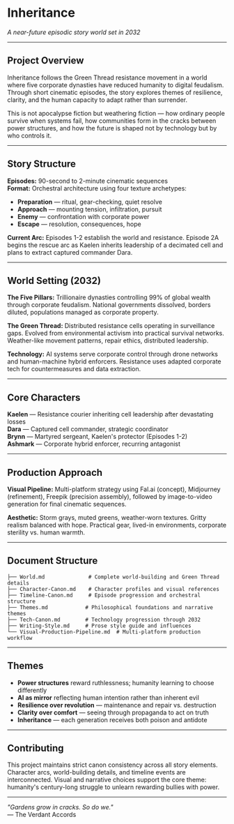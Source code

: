 # **Inheritance**

*A near-future episodic story world set in 2032*

---

## **Project Overview**

Inheritance follows the Green Thread resistance movement in a world where five corporate dynasties have reduced humanity to digital feudalism. Through short cinematic episodes, the story explores themes of resilience, clarity, and the human capacity to adapt rather than surrender.

This is not apocalypse fiction but weathering fiction — how ordinary people survive when systems fail, how communities form in the cracks between power structures, and how the future is shaped not by technology but by who controls it.

---

## **Story Structure**

**Episodes:** 90-second to 2-minute cinematic sequences  
**Format:** Orchestral architecture using four texture archetypes:
- **Preparation** — ritual, gear-checking, quiet resolve
- **Approach** — mounting tension, infiltration, pursuit  
- **Enemy** — confrontation with corporate power
- **Escape** — resolution, consequences, hope

**Current Arc:** Episodes 1-2 establish the world and resistance. Episode 2A begins the rescue arc as Kaelen inherits leadership of a decimated cell and plans to extract captured commander Dara.

---

## **World Setting (2032)**

**The Five Pillars:** Trillionaire dynasties controlling 99% of global wealth through corporate feudalism. National governments dissolved, borders diluted, populations managed as corporate property.

**The Green Thread:** Distributed resistance cells operating in surveillance gaps. Evolved from environmental activism into practical survival networks. Weather-like movement patterns, repair ethics, distributed leadership.

**Technology:** AI systems serve corporate control through drone networks and human-machine hybrid enforcers. Resistance uses adapted corporate tech for countermeasures and data extraction.

---

## **Core Characters**

**Kaelen** — Resistance courier inheriting cell leadership after devastating losses  
**Dara** — Captured cell commander, strategic coordinator  
**Brynn** — Martyred sergeant, Kaelen's protector (Episodes 1-2)  
**Ashmark** — Corporate hybrid enforcer, recurring antagonist

---

## **Production Approach**

**Visual Pipeline:** Multi-platform strategy using Fal.ai (concept), Midjourney (refinement), Freepik (precision assembly), followed by image-to-video generation for final cinematic sequences.

**Aesthetic:** Storm grays, muted greens, weather-worn textures. Gritty realism balanced with hope. Practical gear, lived-in environments, corporate sterility vs. human warmth.

---

## **Document Structure**

```
├── World.md              # Complete world-building and Green Thread details
├── Character-Canon.md    # Character profiles and visual references  
├── Timeline-Canon.md     # Episode progression and orchestral structure
├── Themes.md            # Philosophical foundations and narrative themes
├── Tech-Canon.md        # Technology progression through 2032
├── Writing-Style.md     # Prose style guide and influences
└── Visual-Production-Pipeline.md  # Multi-platform production workflow
```

---

## **Themes**

- **Power structures** reward ruthlessness; humanity learning to choose differently
- **AI as mirror** reflecting human intention rather than inherent evil
- **Resilience over revolution** — maintenance and repair vs. destruction
- **Clarity over comfort** — seeing through propaganda to act on truth
- **Inheritance** — each generation receives both poison and antidote

---

## **Contributing**

This project maintains strict canon consistency across all story elements. Character arcs, world-building details, and timeline events are interconnected. Visual and narrative choices support the core theme: humanity's century-long struggle to unlearn rewarding bullies with power.

---

*"Gardens grow in cracks. So do we."*  
— The Verdant Accords